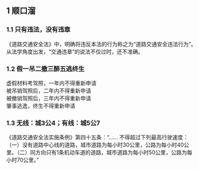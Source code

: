 ## 1 顺口溜

### 1.1 只有违法，没有违章

《道路交通安全法》中，明确将违反本法的行为称之为“道路交通安全违法行为”。从法学角度出发，“交通违章”的说法不仅过时，还不准确。

### 1.2 假一吊二撤三醉五逃终生

虚假材料考驾照，一年内不得重新申请 \
被吊销驾照后，二年内不得重新申请 \
被撤销驾照后，三年内不得重新申请 \
肇事逃逸，终生不得重新申请

### 1.3 无线：城3公4；有线：城5公7

《道路交通安全法实施条例》第四十五条：“…… 不得超过下列最高行驶速度：（一）没有道路中心线的道路，城市道路为每小时30公里，公路为每小时40公里。（二）同方向只有1条机动车道的道路，城市道路为每小时50公里，公路为每小时70公里。”
